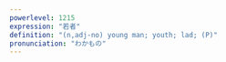 ```yaml
---
powerlevel: 1215
expression: "若者"
definition: "(n,adj-no) young man; youth; lad; (P)"
pronunciation: "わかもの"
---
```

